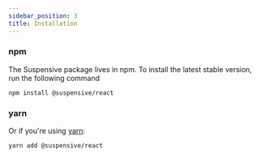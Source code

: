 ```yaml
---
sidebar_position: 3
title: Installation
---
```


### npm

The Suspensive package lives in npm. To install the latest stable version, run the following command

```shell
npm install @suspensive/react
```

### yarn

Or if you're using <a href="https://classic.yarnpkg.com/en/docs/install/" target="_blank">yarn</a>:

```shell
yarn add @suspensive/react
```
